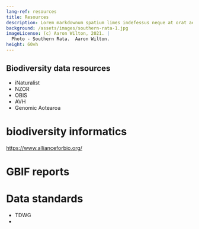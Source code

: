 ```yaml
---
lang-ref: resources
title: Resources
description: Lorem markdownum spatium limes indefessus neque at orat aestuat
background: /assets/images/southern-rata-1.jpg
imageLicense: (c) Aaron Wilton, 2021. |
  Photo - Southern Rata.  Aaron Wilton.
height: 60vh
---
```



## Biodiversity data resources
* iNaturalist
* NZOR
* OBIS
* AVH
* Genomic Aotearoa

# biodiversity informatics

https://www.allianceforbio.org/

# GBIF reports


# Data standards
* TDWG
* 

